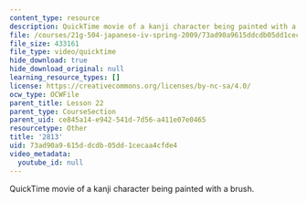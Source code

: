 ```yaml
---
content_type: resource
description: QuickTime movie of a kanji character being painted with a brush.
file: /courses/21g-504-japanese-iv-spring-2009/73ad90a9615ddcdb05dd1cecaa4cfde4_2813.mov
file_size: 433161
file_type: video/quicktime
hide_download: true
hide_download_original: null
learning_resource_types: []
license: https://creativecommons.org/licenses/by-nc-sa/4.0/
ocw_type: OCWFile
parent_title: Lesson 22
parent_type: CourseSection
parent_uid: ce845a14-e942-541d-7d56-a411e07e0465
resourcetype: Other
title: '2813'
uid: 73ad90a9-615d-dcdb-05dd-1cecaa4cfde4
video_metadata:
  youtube_id: null
---
```

QuickTime movie of a kanji character being painted with a brush.